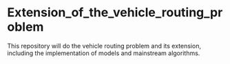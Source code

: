 # Extension_of_the_vehicle_routing_problem
This repository will do the vehicle routing problem and its extension, including the implementation of models and mainstream algorithms.
